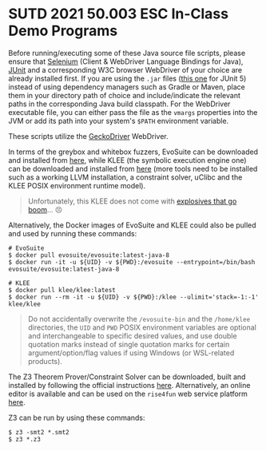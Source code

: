 # SUTD 2021 50.003 ESC In-Class Demo Programs

Before running/executing some of these Java source file scripts, please ensure that [Selenium](https://www.selenium.dev/downloads/) (Client & WebDriver Language Bindings for Java), [JUnit](https://junit.org/junit5/) and a corresponding W3C browser WebDriver of your choice are already installed first. If you are using the `.jar` files ([this one](https://search.maven.org/artifact/org.junit.platform/junit-platform-console-standalone) for JUnit 5) instead of using dependency managers such as Gradle or Maven, place them in your directory path of choice and include/indicate the relevant paths in the corresponding Java build classpath. For the WebDriver executable file, you can either pass the file as the `vmargs` properties into the JVM or add its path into your system's `$PATH` environment variable.

These scripts utilize the [GeckoDriver](https://github.com/mozilla/geckodriver) WebDriver.

In terms of the greybox and whitebox fuzzers, EvoSuite can be downloaded and installed from [here](https://www.evosuite.org/downloads/), while KLEE (the symbolic execution engine one) can be downloaded and installed from [here](https://klee.github.io/getting-started/) (more tools need to be installed such as a working LLVM installation, a constraint solver, uClibc and the KLEE POSIX environment runtime model).

> Unfortunately, this KLEE does not come with [explosives that go boom](https://genshin.mihoyo.com/en/character/mondstadt?char=8)... 😣

Alternatively, the Docker images of EvoSuite and KLEE could also be pulled and used by running these commands:

```console
# EvoSuite
$ docker pull evosuite/evosuite:latest-java-8
$ docker run -it -u ${UID} -v ${PWD}:/evosuite --entrypoint=/bin/bash evosuite/evosuite:latest-java-8

# KLEE
$ docker pull klee/klee:latest
$ docker run --rm -it -u ${UID} -v ${PWD}:/klee --ulimit='stack=-1:-1' klee/klee
```

> Do not accidentally overwrite the `/evosuite-bin` and the `/home/klee` directories, the `UID` and `PWD` POSIX environment variables are optional and interchangeable to specific desired values, and use double quotation marks instead of single quotation marks for certain argument/option/flag values if using Windows (or WSL-related products).

The Z3 Theorem Prover/Constraint Solver can be downloaded, built and installed by following the official instructions [here](https://github.com/Z3Prover/z3). Alternatively, an online editor is available and can be used on the `rise4fun` web service platform [here](https://rise4fun.com/z3).

Z3 can be run by using these commands:

```console
$ z3 -smt2 *.smt2
$ z3 *.z3
```

